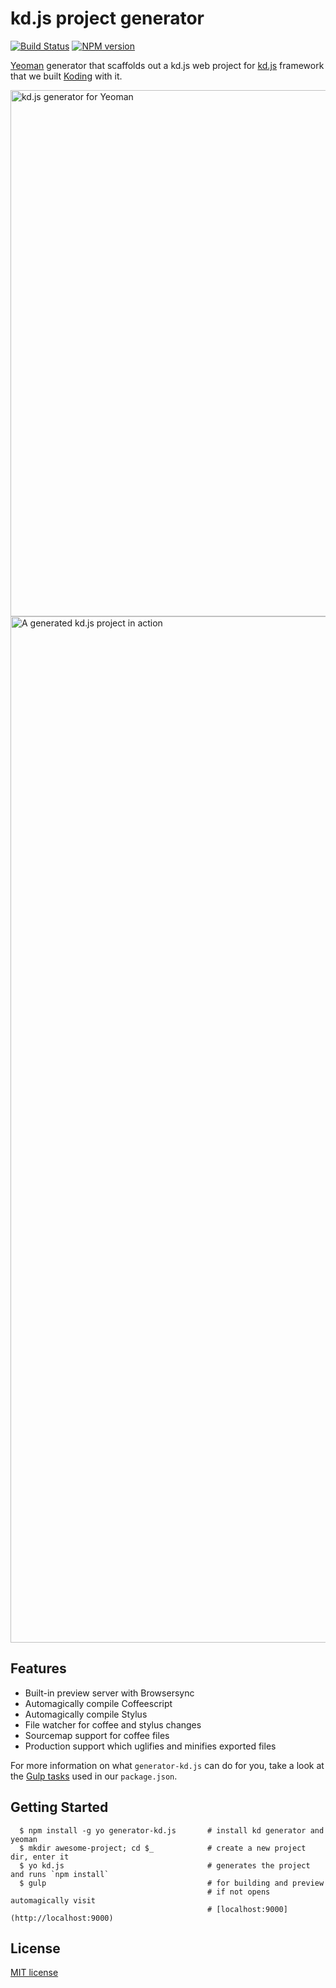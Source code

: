 # kd.js project generator

[![Build Status](https://secure.travis-ci.org/gokmen/generator-kd.js.svg?branch=master)](http://travis-ci.org/gokmen/generator-kd.js)
[![NPM version](https://img.shields.io/npm/v/generator-kd.js.svg?style=flat-square)](https://www.npmjs.com/package/generator-kd.js)

[Yeoman](http://yeoman.io) generator that scaffolds out a kd.js web project for [kd.js](http://kd.io) framework that we built [Koding](https://koding.com) with it.

<img width="842" alt="kd.js generator for Yeoman" src="https://cloud.githubusercontent.com/assets/42368/26320965/bda98c9c-3ed9-11e7-8a8d-dcdf87bd0824.png">

<img width="1642" alt="A generated kd.js project in action" src="https://cloud.githubusercontent.com/assets/42368/26320923/95ad285c-3ed9-11e7-9a52-33d29aad7158.png">

## Features

* Built-in preview server with Browsersync
* Automagically compile Coffeescript
* Automagically compile Stylus
* File watcher for coffee and stylus changes
* Sourcemap support for coffee files
* Production support which uglifies and minifies exported files

For more information on what `generator-kd.js` can do for you, take a look at the [Gulp tasks](https://github.com/gokmen/generator-kd.js/blob/master/app/templates/_package.json) used in our `package.json`.

## Getting Started

```
  $ npm install -g yo generator-kd.js       # install kd generator and yeoman
  $ mkdir awesome-project; cd $_            # create a new project dir, enter it
  $ yo kd.js                                # generates the project and runs `npm install`
  $ gulp                                    # for building and preview
                                            # if not opens automagically visit
                                            # [localhost:9000](http://localhost:9000)
```

## License

[MIT license](http://opensource.org/licenses/mit-license.php)
